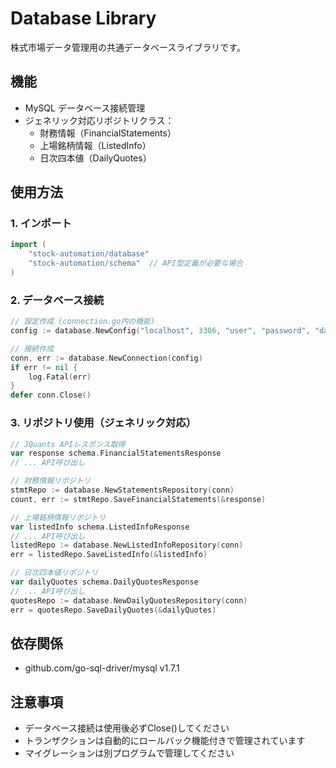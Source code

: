 # Database Library

株式市場データ管理用の共通データベースライブラリです。

## 機能

- MySQL データベース接続管理
- ジェネリック対応リポジトリクラス：
  - 財務情報（FinancialStatements）
  - 上場銘柄情報（ListedInfo）
  - 日次四本値（DailyQuotes）

## 使用方法

### 1. インポート

```go
import (
    "stock-automation/database"
    "stock-automation/schema"  // API型定義が必要な場合
)
```

### 2. データベース接続

```go
// 設定作成 (connection.go内の機能)
config := database.NewConfig("localhost", 3306, "user", "password", "database")

// 接続作成
conn, err := database.NewConnection(config)
if err != nil {
    log.Fatal(err)
}
defer conn.Close()
```

### 3. リポジトリ使用（ジェネリック対応）

```go
// JQuants APIレスポンス取得
var response schema.FinancialStatementsResponse
// ... API呼び出し

// 財務情報リポジトリ
stmtRepo := database.NewStatementsRepository(conn)
count, err := stmtRepo.SaveFinancialStatements(&response)

// 上場銘柄情報リポジトリ
var listedInfo schema.ListedInfoResponse
// ... API呼び出し
listedRepo := database.NewListedInfoRepository(conn)
err = listedRepo.SaveListedInfo(&listedInfo)

// 日次四本値リポジトリ
var dailyQuotes schema.DailyQuotesResponse
// ... API呼び出し
quotesRepo := database.NewDailyQuotesRepository(conn)
err = quotesRepo.SaveDailyQuotes(&dailyQuotes)
```

## 依存関係

- github.com/go-sql-driver/mysql v1.7.1

## 注意事項

- データベース接続は使用後必ずClose()してください
- トランザクションは自動的にロールバック機能付きで管理されています
- マイグレーションは別プログラムで管理してください
